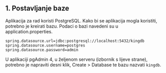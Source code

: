## 1. Postavljanje baze
Aplikacija za rad koristi PostgreSQL. Kako bi se aplikacija mogla koristiti, potrebno je kreirati bazu. Podaci o bazi navedeni su u application.properties.
```
spring.datasource.url=jdbc:postgresql://localhost:5432/kingdb
spring.datasource.username=postgres
spring.datasource.password=admin
```
U aplikaciji pgAdmin 4, u željenom serveru (izbornik s lijeve strane), potrebno je napraviti desni klik, Create > Database te bazu nazvati ```kingdb```. 
